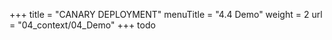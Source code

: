 +++
title = "CANARY DEPLOYMENT"
menuTitle = "4.4 Demo"
weight = 2
url = "04_context/04_Demo"
+++
todo